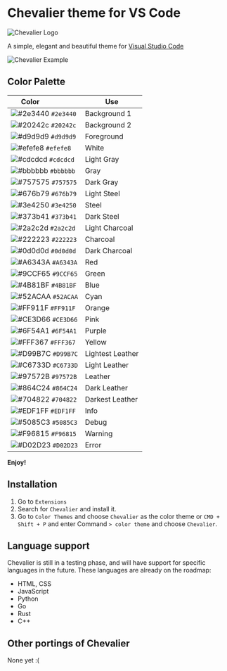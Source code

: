 # Chevalier theme for VS Code

![Chevalier Logo](https://cdn.jsdelivr.net/gh/ldatb/chevalier-theme-vscode@master/assets/chevalier.png)

A simple, elegant and beautiful theme for [Visual Studio Code](https://code.visualstudio.com/)

![Chevalier Example](https://cdn.jsdelivr.net/gh/ldatb/chevalier-theme-vscode@master/assets/chevalier-example.png)

## Color Palette
| Color&nbsp;&nbsp;&nbsp;&nbsp;&nbsp;&nbsp;&nbsp;&nbsp;&nbsp;&nbsp;&nbsp;&nbsp;&nbsp;&nbsp;&nbsp; | Use |
| ---------- | ------------------------------------------------------------ |
| ![#2e3440](https://place-hold.it/15/2e3440/2e3440?text=+) `#2e3440` | Background 1 |
| ![#20242c](https://place-hold.it/15/20242c/20242c?text=+) `#20242c` | Background 2 |
| ![#d9d9d9](https://place-hold.it/15/d9d9d9/d9d9d9?text=+) `#d9d9d9` | Foreground |
| ![#efefe8](https://place-hold.it/15/efefe8/efefe8?text=+) `#efefe8` | White |
| ![#cdcdcd](https://place-hold.it/15/cdcdcd/cdcdcd?text=+) `#cdcdcd` | Light Gray |
| ![#bbbbbb](https://place-hold.it/15/bbbbbb/bbbbbb?text=+) `#bbbbbb` | Gray |
| ![#757575](https://place-hold.it/15/757575/757575?text=+) `#757575` | Dark Gray |
| ![#676b79](https://place-hold.it/15/676b79/676b79?text=+) `#676b79` | Light Steel |
| ![#3e4250](https://place-hold.it/15/3e4250/3e4250?text=+) `#3e4250` | Steel |
| ![#373b41](https://place-hold.it/15/373b41/373b41?text=+) `#373b41` | Dark Steel |
| ![#2a2c2d](https://place-hold.it/15/2a2c2d/2a2c2d?text=+) `#2a2c2d` | Light Charcoal |
| ![#222223](https://place-hold.it/15/222223/222223?text=+) `#222223` | Charcoal |
| ![#0d0d0d](https://place-hold.it/15/0d0d0d/0d0d0d?text=+) `#0d0d0d` | Dark Charcoal |
| ![#A6343A](https://place-hold.it/15/A6343A/A6343A?text=+) `#A6343A` | Red |
| ![#9CCF65](https://place-hold.it/15/9CCF65/9CCF65?text=+) `#9CCF65` | Green |
| ![#4B81BF](https://place-hold.it/15/4B81BF/4B81BF?text=+) `#4B81BF` | Blue |
| ![#52ACAA](https://place-hold.it/15/52ACAA/52ACAA?text=+) `#52ACAA` | Cyan |
| ![#FF911F](https://place-hold.it/15/FF911F/FF911F?text=+) `#FF911F` | Orange |
| ![#CE3D66](https://place-hold.it/15/CE3D66/CE3D66?text=+) `#CE3D66` | Pink |
| ![#6F54A1](https://place-hold.it/15/6F54A1/6F54A1?text=+) `#6F54A1` | Purple |
| ![#FFF367](https://place-hold.it/15/FFF367/FFF367?text=+) `#FFF367` | Yellow |
| ![#D99B7C](https://place-hold.it/15/D99B7C/D99B7C?text=+) `#D99B7C` | Lightest Leather |
| ![#C6733D](https://place-hold.it/15/C6733D/C6733D?text=+) `#C6733D` | Light Leather |
| ![#97572B](https://place-hold.it/15/97572B/97572B?text=+) `#97572B` | Leather |
| ![#864C24](https://place-hold.it/15/864C24/864C24?text=+) `#864C24` | Dark Leather |
| ![#704822](https://place-hold.it/15/704822/704822?text=+) `#704822` | Darkest Leather |
| ![#EDF1FF](https://place-hold.it/15/EDF1FF/EDF1FF?text=+) `#EDF1FF` | Info |
| ![#5085C3](https://place-hold.it/15/5085C3/5085C3?text=+) `#5085C3` | Debug |
| ![#F96815](https://place-hold.it/15/F96815/F96815?text=+) `#F96815` | Warning |
| ![#D02D23](https://place-hold.it/15/D02D23/D02D23?text=+) `#D02D23` | Error |

**Enjoy!**

## Installation
1. Go to `Extensions`
2. Search for `Chevalier` and install it.
3. Go to `Color Themes` and choose `Chevalier` as the color theme or `CMD + Shift + P` and enter Command `> color theme` and choose `Chevalier`.

## Language support
Chevalier is still in a testing phase, and will have support for specific languages in the future.
These languages are already on the roadmap:
- HTML, CSS
- JavaScript
- Python
- Go
- Rust
- C++

## Other portings of Chevalier
None yet :(
